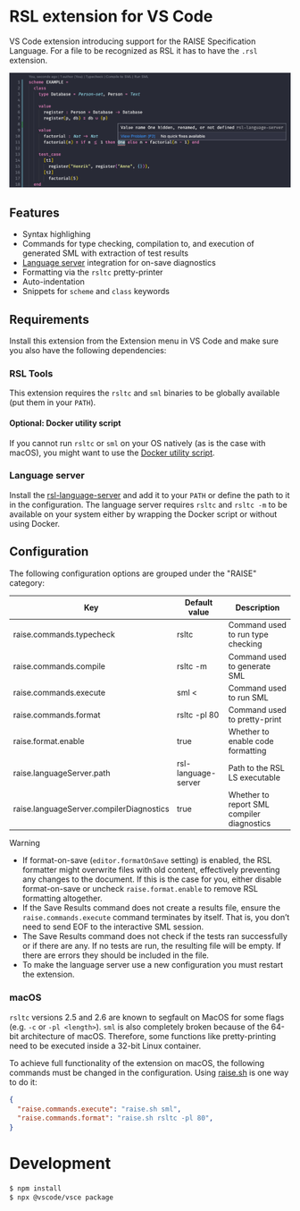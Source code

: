 # RSL extension for VS Code

VS Code extension introducing support for the RAISE Specification Language. For a file to be recognized as RSL it has to have the `.rsl` extension.

![screenshot](./extras/example.png)

## Features

- Syntax highlighing
- Commands for type checking, compilation to, and execution of generated SML with extraction of test results
- [Language server](https://github.com/JakuJ/rsl-language-server) integration for on-save diagnostics
- Formatting via the `rsltc` pretty-printer
- Auto-indentation
- Snippets for `scheme` and `class` keywords

## Requirements

Install this extension from the Extension menu in VS Code and make sure you also have the following dependencies:

### RSL Tools

This extension requires the `rsltc` and `sml` binaries to be globally available (put them in your `PATH`).

#### Optional: Docker utility script

If you cannot run `rsltc` or `sml` on your OS natively (as is the case with macOS), you might want to use the [Docker utility script](https://github.com/JakuJ/raise-docker-util).

### Language server

Install the [rsl-language-server](https://github.com/JakuJ/rsl-language-server) and add it to your `PATH` or define the path to it in the configuration. The language server requires `rsltc` and `rsltc -m` to be available on your system either by wrapping the Docker script or without using Docker.

## Configuration

The following configuration options are grouped under the "RAISE" category:

| Key                                      | Default value       | Description                                |
| ---------------------------------------- | ------------------- | ------------------------------------------ |
| raise.commands.typecheck                 | rsltc               | Command used to run type checking          |
| raise.commands.compile                   | rsltc -m            | Command used to generate SML               |
| raise.commands.execute                   | sml <               | Command used to run SML                    |
| raise.commands.format                    | rsltc -pl 80        | Command used to pretty-print               |
| raise.format.enable                      | true                | Whether to enable code formatting          |
| raise.languageServer.path                | rsl-language-server | Path to the RSL LS executable              |
| raise.languageServer.compilerDiagnostics | true                | Whether to report SML compiler diagnostics |

> [!WARNING]
> - If format-on-save (`editor.formatOnSave` setting) is enabled, the RSL formatter might overwrite files with old content, effectively preventing any changes to the document. If this is the case for you, either disable format-on-save or uncheck `raise.format.enable` to remove RSL formatting altogether.
> - If the Save Results command does not create a results file, ensure the `raise.commands.execute` command terminates by itself. That is, you don’t need to send EOF to the interactive SML session.
> - The Save Results command does not check if the tests ran successfully or if there are any. If no tests are run, the resulting file will be empty. If there are errors they should be included in the file.
> - To make the language server use a new configuration you must restart the extension.

### macOS

`rsltc` versions 2.5 and 2.6 are known to segfault on MacOS for some flags (e.g. `-c` or `-pl <length>`). `sml` is also completely broken because of the 64-bit architecture of macOS. Therefore, some functions like pretty-printing need to be executed inside a 32-bit Linux container.

To achieve full functionality of the extension on macOS, the following commands must be changed in the configuration. Using [raise.sh](https://github.com/JakuJ/raise-docker-util) is one way to do it:

```json
{
  "raise.commands.execute": "raise.sh sml",
  "raise.commands.format": "raise.sh rsltc -pl 80",
}
```

# Development

```shell
$ npm install
$ npx @vscode/vsce package
```
